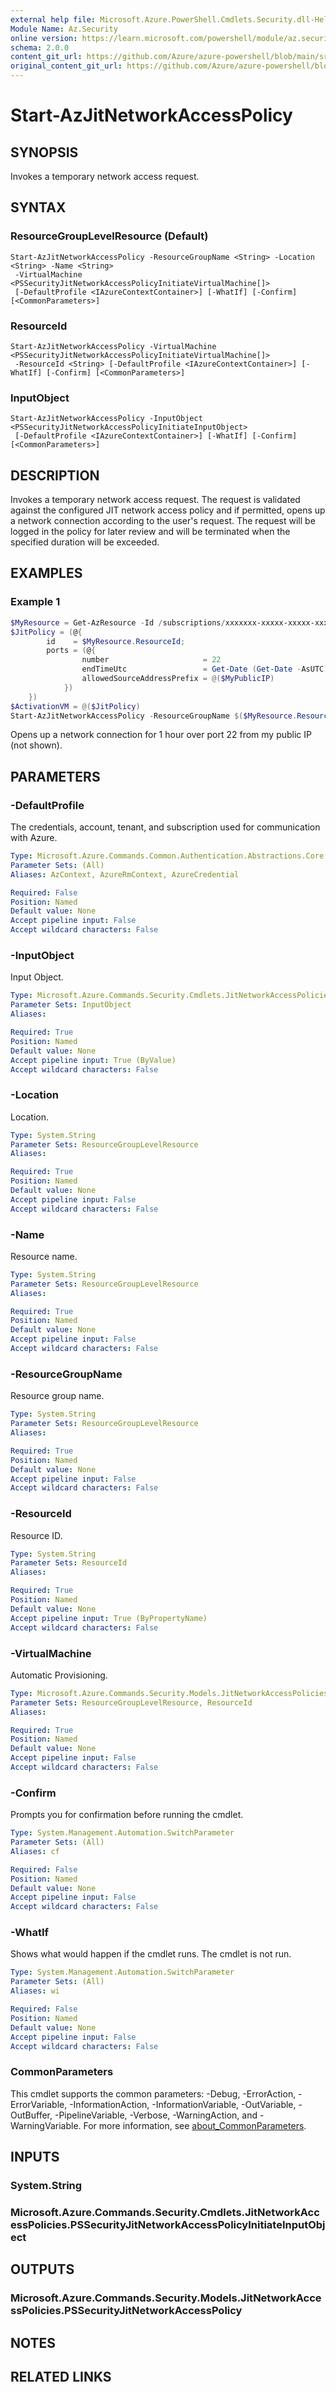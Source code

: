 ```yaml
---
external help file: Microsoft.Azure.PowerShell.Cmdlets.Security.dll-Help.xml
Module Name: Az.Security
online version: https://learn.microsoft.com/powershell/module/az.security/Start-AzJitNetworkAccessPolicy
schema: 2.0.0
content_git_url: https://github.com/Azure/azure-powershell/blob/main/src/Security/Security/help/Start-AzJitNetworkAccessPolicy.md
original_content_git_url: https://github.com/Azure/azure-powershell/blob/main/src/Security/Security/help/Start-AzJitNetworkAccessPolicy.md
---
```


# Start-AzJitNetworkAccessPolicy

## SYNOPSIS
Invokes a temporary network access request.

## SYNTAX

### ResourceGroupLevelResource (Default)
```
Start-AzJitNetworkAccessPolicy -ResourceGroupName <String> -Location <String> -Name <String>
 -VirtualMachine <PSSecurityJitNetworkAccessPolicyInitiateVirtualMachine[]>
 [-DefaultProfile <IAzureContextContainer>] [-WhatIf] [-Confirm] [<CommonParameters>]
```

### ResourceId
```
Start-AzJitNetworkAccessPolicy -VirtualMachine <PSSecurityJitNetworkAccessPolicyInitiateVirtualMachine[]>
 -ResourceId <String> [-DefaultProfile <IAzureContextContainer>] [-WhatIf] [-Confirm] [<CommonParameters>]
```

### InputObject
```
Start-AzJitNetworkAccessPolicy -InputObject <PSSecurityJitNetworkAccessPolicyInitiateInputObject>
 [-DefaultProfile <IAzureContextContainer>] [-WhatIf] [-Confirm] [<CommonParameters>]
```

## DESCRIPTION
Invokes a temporary network access request.
The request is validated against the configured JIT network access policy and if permitted, opens up a network connection according to the user's request.
The request will be logged in the policy for later review and will be terminated when the specified duration will be exceeded.

## EXAMPLES

### Example 1
```powershell
$MyResource = Get-AzResource -Id /subscriptions/xxxxxxx-xxxxx-xxxxx-xxxxxxx/resourceGroups/PolicyDemo/providers/Microsoft.Compute/virtualMachines/PolicyDemoVM1
$JitPolicy = (@{
        id    = $MyResource.ResourceId;
        ports = (@{
                number                     = 22
                endTimeUtc                 = Get-Date (Get-Date -AsUTC).AddHours(1) -Format O
                allowedSourceAddressPrefix = @($MyPublicIP)
            })
    })
$ActivationVM = @($JitPolicy)
Start-AzJitNetworkAccessPolicy -ResourceGroupName $($MyResource.ResourceGroupName) -Location $MyResource.Location -Name "default" -VirtualMachine $ActivationVM
```

Opens up a network connection for 1 hour over port 22 from my public IP (not shown).

## PARAMETERS

### -DefaultProfile
The credentials, account, tenant, and subscription used for communication with Azure.

```yaml
Type: Microsoft.Azure.Commands.Common.Authentication.Abstractions.Core.IAzureContextContainer
Parameter Sets: (All)
Aliases: AzContext, AzureRmContext, AzureCredential

Required: False
Position: Named
Default value: None
Accept pipeline input: False
Accept wildcard characters: False
```

### -InputObject
Input Object.

```yaml
Type: Microsoft.Azure.Commands.Security.Cmdlets.JitNetworkAccessPolicies.PSSecurityJitNetworkAccessPolicyInitiateInputObject
Parameter Sets: InputObject
Aliases:

Required: True
Position: Named
Default value: None
Accept pipeline input: True (ByValue)
Accept wildcard characters: False
```

### -Location
Location.

```yaml
Type: System.String
Parameter Sets: ResourceGroupLevelResource
Aliases:

Required: True
Position: Named
Default value: None
Accept pipeline input: False
Accept wildcard characters: False
```

### -Name
Resource name.

```yaml
Type: System.String
Parameter Sets: ResourceGroupLevelResource
Aliases:

Required: True
Position: Named
Default value: None
Accept pipeline input: False
Accept wildcard characters: False
```

### -ResourceGroupName
Resource group name.

```yaml
Type: System.String
Parameter Sets: ResourceGroupLevelResource
Aliases:

Required: True
Position: Named
Default value: None
Accept pipeline input: False
Accept wildcard characters: False
```

### -ResourceId
Resource ID.

```yaml
Type: System.String
Parameter Sets: ResourceId
Aliases:

Required: True
Position: Named
Default value: None
Accept pipeline input: True (ByPropertyName)
Accept wildcard characters: False
```

### -VirtualMachine
Automatic Provisioning.

```yaml
Type: Microsoft.Azure.Commands.Security.Models.JitNetworkAccessPolicies.PSSecurityJitNetworkAccessPolicyInitiateVirtualMachine[]
Parameter Sets: ResourceGroupLevelResource, ResourceId
Aliases:

Required: True
Position: Named
Default value: None
Accept pipeline input: False
Accept wildcard characters: False
```

### -Confirm
Prompts you for confirmation before running the cmdlet.

```yaml
Type: System.Management.Automation.SwitchParameter
Parameter Sets: (All)
Aliases: cf

Required: False
Position: Named
Default value: None
Accept pipeline input: False
Accept wildcard characters: False
```

### -WhatIf
Shows what would happen if the cmdlet runs. The cmdlet is not run.

```yaml
Type: System.Management.Automation.SwitchParameter
Parameter Sets: (All)
Aliases: wi

Required: False
Position: Named
Default value: None
Accept pipeline input: False
Accept wildcard characters: False
```

### CommonParameters
This cmdlet supports the common parameters: -Debug, -ErrorAction, -ErrorVariable, -InformationAction, -InformationVariable, -OutVariable, -OutBuffer, -PipelineVariable, -Verbose, -WarningAction, and -WarningVariable. For more information, see [about_CommonParameters](http://go.microsoft.com/fwlink/?LinkID=113216).

## INPUTS

### System.String

### Microsoft.Azure.Commands.Security.Cmdlets.JitNetworkAccessPolicies.PSSecurityJitNetworkAccessPolicyInitiateInputObject

## OUTPUTS

### Microsoft.Azure.Commands.Security.Models.JitNetworkAccessPolicies.PSSecurityJitNetworkAccessPolicy

## NOTES

## RELATED LINKS
